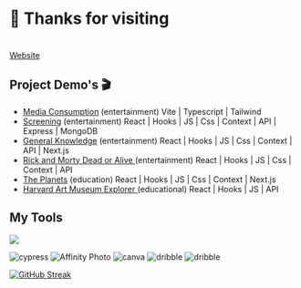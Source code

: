 <h1 align="left" style="padding-bottom: 20px">👋 Thanks for visiting</h1>
<p align="left">
  <a href="https://scottjellen.com/">Website</a>
</p>

## Project Demo's 🎬

- <a href="https://media-consumption.vercel.app/">Media Consumption</a> (entertainment) Vite | Typescript | Tailwind
- <a href="https://affectionate-tesla-9555b9.netlify.app/"> Screening</a> (entertainment) React | Hooks | JS | Css | Context | API | Express | MongoDB
- <a href="https://generalknowledge.vercel.app/">General Knowledge</a> (entertainment) React | Hooks | JS | Css | Context | API | Next.js
- <a href="https://rm-doa.vercel.app/"> Rick and Morty Dead or Alive </a> (entertainment) React | Hooks | JS | Css | Context | API
- <a href="https://planets-fact-site-five.vercel.app/">The Planets</a> (education) React | Hooks | JS | Css | Context | Next.js <!-- - <a href="https://nasa-pic-board.vercel.app/">NASA Navigator</a> (educational) React | JS | Css | API -->
- <a href="https://harvard-gallery.vercel.app/">Harvard Art Museum Explorer </a> (educational) React | Hooks | JS | API

## My Tools

<p align="left" >
  <a href="https://skillicons.dev">
    <img src="https://skillicons.dev/icons?i=react,redux,nextjs,vite,ts,js,html,css,tailwind,py,sass,materialui,bootstrap,styledcomponents,nodejs,express,jest,vercel,netlify,git,github,githubactions,sentry,mongodb,figma,aws,azure,docker,vscode,markdown&perline=10" />
  </a>
  <p align="left">
    <img alt="cypress" src="https://img.shields.io/badge/-cypress-%23E5E5E5?style=for-the-badge&logo=cypress&logoColor=058a5e" /> 
    <img alt="Affinity Photo" src="https://img.shields.io/badge/affinityphoto-%237E4DD2.svg?&style=for-the-badge&logo=affinity-photo&logoColor=white"/>
    <img alt="canva" src="https://img.shields.io/badge/Canva-%2300C4CC.svg?style=for-the-badge&logo=Canva&logoColor=white" />
    <img alt="dribble" src="https://img.shields.io/badge/Dribbble-EA4C89?style=for-the-badge&logo=dribbble&logoColor=white" /> 
    <img alt="dribble" src="https://img.shields.io/badge/Kaggle-035a7d?style=for-the-badge&logo=kaggle&logoColor=white" /> 
</p> 
</p>

[![GitHub Streak](https://github-readme-streak-stats.herokuapp.com?user=SJellen&theme=blueberry&background=1A1C27)](https://git.io/streak-stats)

<!-- ![Profile views](https://gpvc.arturio.dev/SJellen)   -->

<!--
**SJellen/SJellen** is a ✨ _special_ ✨ repository because its `README.md` (this file) appears on your GitHub profile.

Here are some ideas to get you started:

- 🔭 I’m currently working on ...
- 🌱 I’m currently learning ...
- 👯 I’m looking to collaborate on ...
- 🤔 I’m looking for help with ...
- 💬 Ask me about ...
- 📫 How to reach me: ...
- 😄 Pronouns: ...
- ⚡ Fun fact: ...


-->

<!-- 
- 🔭 I’m currently working on getting better everyday.
- 🌱 I’m currently learning ... Tailwind.
- 👯 I’m looking to collaborate on ... Networking.
- 🤔 I’m looking for help with ... growing as a developer. -->
